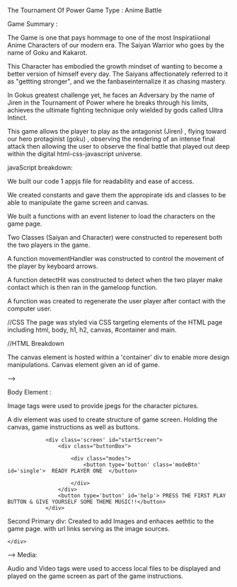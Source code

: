 The Tournament Of Power
Game Type : Anime Battle

Game Summary  :

The Game is  one that pays hommage to one of the most Inspiratiional Anime Characters of our modern era. The Saiyan Warrior who goes by the name of Goku and Kakarot.

This Character has embodied the growth mindset  of wanting to become a better version of himself every day. The Saiyans affectionately referred to it as "gettting stronger", and we the fanbaseinternalize it as chasing mastery.

In Gokus greatest challenge yet, he faces an Adversary by the name of Jiren in the Tournament of Power where he breaks through his limits, achieves the ultimate fighting technique only wielded by gods called Ultra Intinct. 

This game allows the player to play as the antagonist (Jiren) , flying toward our hero protaginist (goku) , observing the rendering of an intense final attack then allowing the user to observe the final battle that played out deep within the digital html-css-javascript universe.


javaScript breakdown:

We built our code  1 appjs file for readability and ease of access.

We created constants and gave them the appropirate ids and classes to be able to manipulate the game screen and canvas.

We built a functions with an event listener to  load the  characters on the game page.

Two Classes (Saiyan and Character) were constructed to reperesent both the two players in the game.

A function  movementHandler was constructed to control the movement of the player by keyboard arrows.

A function  detectHit was constructed to detect when the two player make contact which is then ran in the gameloop function.

A function  was created to regenerate the user player after contact with the computer user.
 
 //CSS
The page was styled via CSS targeting elements of the HTML page including html, body, h1, h2, canvas, #container and main.

//HTML Breakdown

The canvas element is hosted within a 'container' div to enable more design manipulations. Canvas element given an id of game.
 <!-- <canvas id="game"><!-- play it, a game --></canvas> -->

 Body Element :

Image tags were used to provide jpegs for the character pictures.

<!-- <img src="./img/jiren-image.jpeg" alt="goku" id="goku" style="display: none;">
    <img src="./img/UIkameameha.jpeg" alt="jiren" id="jiren" style="display: none;"> -->

A div element was used to create structure of game screen. Holding the canvas, game instructions as well as buttons.

<!-- <div id="container">
            <aside id="top-left">
                <h2>Welcome to the Tournament of Power!!</h2>
            </aside>
            <aside id="top-right">
                <h2 id="movement"></h2>
            </aside>
            <main>
                
                <canvas id="game"><!-- play it, a game --></canvas>
                <div class='screen' id="startScreen">
                    <div class="buttonBox">
                        
                        <div class="modes">
                            <button type='button' class='modeBtn' id='single'>  READY PLAYER ONE  </button>
                           
                        </div>
                    </div>
                    <button type='button' id='help'> PRESS THE FIRST PLAY BUTTON & GIVE YOURSELF SOME THEME MUSIC!!</button>
                </div>
    


Second Primary div:
Created to add Images and enhaces aethtic to the game page. with url links serving as the image sources.


<!-- <div class="container">
    <button type="button" id="startBtn" onclick="startGame()" >
        <img id='gameStart' src="https://encrypted-tbn0.gstatic.com/images?q=tbn:ANd9GcTPfcaXDy2CXH9JdTVL8rkdBIGXoT51XQJ_nw&usqp=CAU"
    </button>
    <button type='button' class='modeBtn' id='single'>Computer</button>
    <button type="button" id="startBtn" onclick="startGame()" >
        <img id='gameStart' src="https://encrypted-tbn0.gstatic.com/images?q=tbn:ANd9GcSozpDd_rMps_YwjRZDAFN7fxGllqmmm1Uang&usqp=CAU">
    </button>
    <button type='button' class='modeBtn' id='single'>Player 1</button>
    <button type="button" id="startBtn" onclick="startGame()" >
        <img id='gameStart' src="https://encrypted-tbn0.gstatic.com/images?q=tbn:ANd9GcSmxPggwdgfqVjgdlaWlKxMl9ae8DX0N4lGxg&usqp=CAU">
    </button>
     -->
    </div> 
 -->
Media: 

Audio and Video tags were used to access local files to be displayed and played on the game screen as part of the game instructions.

<!-- <audio controls autoplay>
    <source src="/Users/darrengardner/Downloads/New Recording 5.m4a"  type="audio/mp4">
</audio>

<video controls  src="/Users/darrengardner/Downloads/tournament.mov" style="display: internal;">
</video> -->
 








